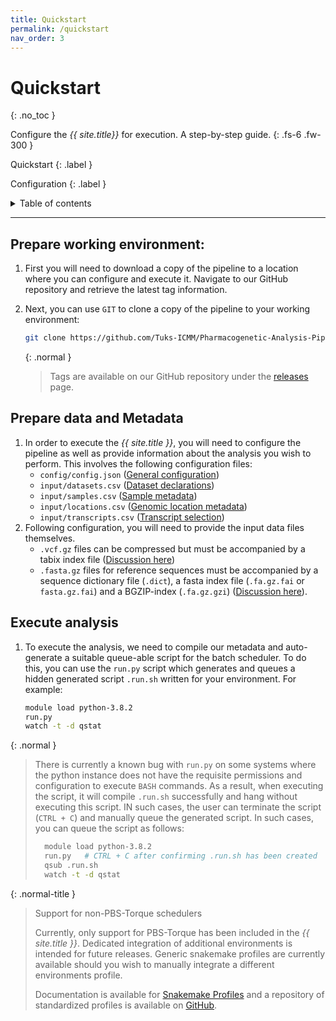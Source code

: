 ```yaml
---
title: Quickstart
permalink: /quickstart
nav_order: 3
---
```


# Quickstart
{: .no_toc }

Configure the _{{ site.title}}_ for execution. A step-by-step guide.
{: .fs-6 .fw-300 }

Quickstart
{: .label }

Configuration
{: .label }

<details markdown="block">
  <summary>
    Table of contents
  </summary>
  {: .text-delta }
1. TOC
{:toc}
</details>

---
## Prepare working environment:
1. First you will need to download a copy of the pipeline to a location where you can configure and execute it. Navigate to our GitHub repository and retrieve the latest tag information.
2. Next, you can use `GIT` to clone a copy of the pipeline to your working environment:
    ```bash
    git clone https://github.com/Tuks-ICMM/Pharmacogenetic-Analysis-Pipeline/releases/tag/{{TAG_VERSION_HERE}} .
    ```

    {: .normal }
    > Tags are available on our GitHub repository under the [releases](https://github.com/Tuks-ICMM/Pharmacogenetic-Analysis-Pipeline/releases) page.

## Prepare data and Metadata
1. In order to execute the _{{ site.title }}_, you will need to configure the pipeline as well as provide information about the analysis you wish to perform. This involves the following configuration files:
    - `config/config.json` ([General configuration](https://tuks-icmm.github.io/Pharmacogenetic-Analysis-Pipeline/overview/configuration#setting-global-configuration))
    - `input/datasets.csv` ([Dataset declarations](https://tuks-icmm.github.io/Pharmacogenetic-Analysis-Pipeline/overview/data-requirements#datasets--dataset-files))
    - `input/samples.csv` ([Sample metadata](https://tuks-icmm.github.io/Pharmacogenetic-Analysis-Pipeline/overview/data-requirements#samples))
    - `input/locations.csv` ([Genomic location metadata](https://tuks-icmm.github.io/Pharmacogenetic-Analysis-Pipeline/overview/data-requirements#genomic-locations))
    - `input/transcripts.csv` ([Transcript selection](https://tuks-icmm.github.io/Pharmacogenetic-Analysis-Pipeline/overview/data-requirements#samples))
2. Following configuration, you will need to provide the input data files themselves.
    - `.vcf.gz` files can be compressed but must be accompanied by a tabix index file ([Discussion here](https://tuks-icmm.github.io/Pharmacogenetic-Analysis-Pipeline/overview/data-requirements#compression-and-indexing))
    - `.fasta.gz` files for reference sequences must be accompanied by a sequence dictionary file (`.dict`), a fasta index file (`.fa.gz.fai` or `fasta.gz.fai`) and a BGZIP-index (`.fa.gz.gzi`) ([Discussion here](https://tuks-icmm.github.io/Pharmacogenetic-Analysis-Pipeline/overview/configuration#reference-genomes)).

## Execute analysis
1. To execute the analysis, we need to compile our metadata and auto-generate a suitable queue-able script for the batch scheduler. To do this, you can use the `run.py` script which generates and queues a hidden generated script `.run.sh` written for your environment. For example:
    ```bash
    module load python-3.8.2
    run.py
    watch -t -d qstat
    ```

{: .normal }
> There is currently a known bug with `run.py` on some systems where the python instance does not have the requisite permissions and configuration to execute `BASH` commands. As a result, when executing the script, it will compile `.run.sh` successfully and hang without executing this script. IN such cases, the user can terminate the script (`CTRL + C`) and manually queue the generated script. In such cases, you can queue the script as follows:
>```bash
>   module load python-3.8.2
>   run.py   # CTRL + C after confirming .run.sh has been created
>   qsub .run.sh
>   watch -t -d qstat
>```


{: .normal-title }
> Support for non-PBS-Torque schedulers
>
> Currently, only support for PBS-Torque has been included in the _{{ site.title }}_. Dedicated integration of additional environments is intended for future releases. Generic snakemake profiles are currently available should you wish to manually integrate a different environments profile.
>
> Documentation is available for [Snakemake Profiles](https://snakemake.readthedocs.io/en/stable/executing/cli.html#profiles) and a repository of standardized profiles is available on [GitHub](https://github.com/snakemake-profiles/doc).